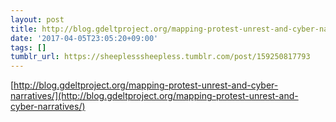 ```yaml
---
layout: post
title: http://blog.gdeltproject.org/mapping-protest-unrest-and-cyber-narratives/
date: '2017-04-05T23:05:20+09:00'
tags: []
tumblr_url: https://sheeplesssheepless.tumblr.com/post/159250817793
---
```

[http://blog.gdeltproject.org/mapping-protest-unrest-and-cyber-narratives/](http://blog.gdeltproject.org/mapping-protest-unrest-and-cyber-narratives/)  
